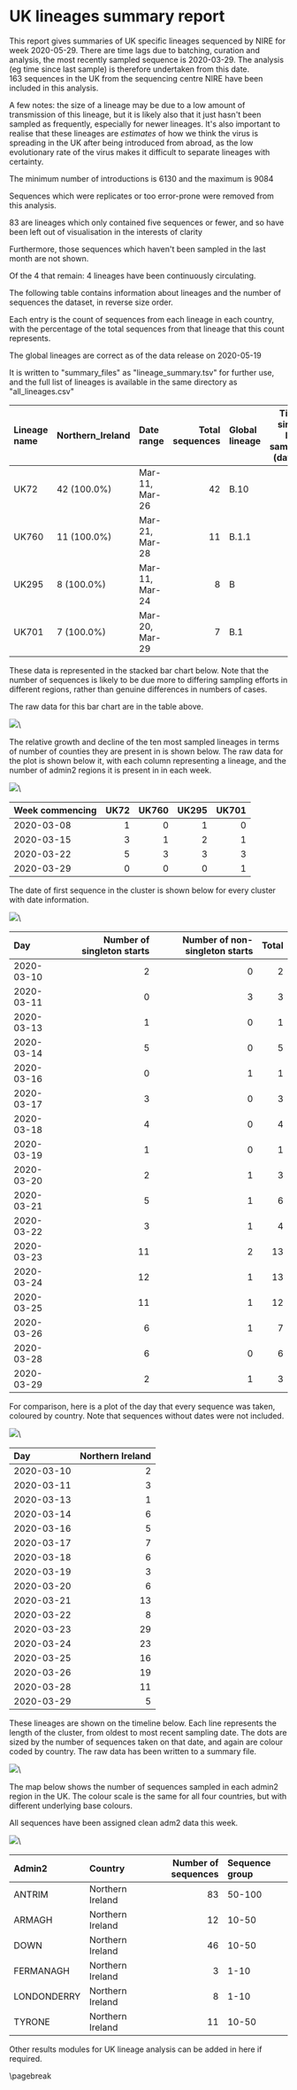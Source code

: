 
# UK lineages summary report








This report gives summaries of UK specific lineages sequenced by NIRE for week 2020-05-29. 
There are time lags due to batching, curation and analysis, the most recently sampled sequence is 2020-03-29. The analysis (eg time since last sample) is therefore undertaken from this date.
<br/>
163 sequences in the UK from the sequencing centre NIRE have been included in this analysis.

A few notes: the size of a lineage may be due to a low amount of transmission of this lineage, but it is likely also that it just hasn't been sampled as frequently, especially for newer lineages.
It's also important to realise that these lineages are *estimates* of how we think the virus is spreading in the UK after being introduced from abroad, as the low evolutionary rate of the virus makes it difficult to separate lineages with certainty.



The minimum number of introductions is 6130 and the maximum is 9084


Sequences which were replicates or too error-prone were removed from this analysis.



83 are lineages which only contained five sequences or fewer, and so have been left out of visualisation in the interests of clarity


Furthermore, those sequences which haven't been sampled in the last month are not shown.



Of the 4 that remain:
4 lineages have been continuously circulating.


The following table contains information about lineages and the number of sequences the dataset, in reverse size order. 

Each entry is the count of sequences from each lineage in each country, with the percentage of the total sequences from that lineage that this count represents.



The global lineages are correct as of the data release on 2020-05-19


It is written to "summary_files" as "lineage_summary.tsv" for further use, and the full list of lineages is available in the same directory as "all_lineages.csv"



| Lineage name   | Northern_Ireland   | Date range     |   Total sequences | Global lineage   |   Time since last sample (days) |
|:---------------|:-------------------|:---------------|------------------:|:-----------------|--------------------------------:|
| UK72           | 42 (100.0%)        | Mar-11, Mar-26 |                42 | B.10             |                               3 |
| UK760          | 11 (100.0%)        | Mar-21, Mar-28 |                11 | B.1.1            |                               1 |
| UK295          | 8 (100.0%)         | Mar-11, Mar-24 |                 8 | B                |                               5 |
| UK701          | 7 (100.0%)         | Mar-20, Mar-29 |                 7 | B.1              |                               0 |


These data is represented in the stacked bar chart below. Note that the number of sequences is likely to be due more to differing sampling efforts in different regions, rather than genuine differences in numbers of cases. 

The raw data for this bar chart are in the table above. 






![](UK_full_report/regional_reports/results/results_NIRE/figures/report_NIRE_stacked_bars_by_country_1.png)\


The relative growth and decline of the ten most sampled lineages in terms of number of counties they are present in is shown below. 
The raw data for the plot is shown below it, with each column representing a lineage, and the number of admin2 regions it is present in in each week.







![](UK_full_report/regional_reports/results/results_NIRE/figures/report_NIRE_geog_plot_1.png)\



| Week commencing   |   UK72 |   UK760 |   UK295 |   UK701 |
|:------------------|-------:|--------:|--------:|--------:|
| 2020-03-08        |      1 |       0 |       1 |       0 |
| 2020-03-15        |      3 |       1 |       2 |       1 |
| 2020-03-22        |      5 |       3 |       3 |       3 |
| 2020-03-29        |      0 |       0 |       0 |       1 |














The date of first sequence in the cluster is shown below for every cluster with date information. 









![](UK_full_report/regional_reports/results/results_NIRE/figures/report_NIRE_firsts_plot_1.png)\



| Day        |   Number of singleton starts |   Number of non-singleton starts |   Total |
|:-----------|-----------------------------:|---------------------------------:|--------:|
| 2020-03-10 |                            2 |                                0 |       2 |
| 2020-03-11 |                            0 |                                3 |       3 |
| 2020-03-13 |                            1 |                                0 |       1 |
| 2020-03-14 |                            5 |                                0 |       5 |
| 2020-03-16 |                            0 |                                1 |       1 |
| 2020-03-17 |                            3 |                                0 |       3 |
| 2020-03-18 |                            4 |                                0 |       4 |
| 2020-03-19 |                            1 |                                0 |       1 |
| 2020-03-20 |                            2 |                                1 |       3 |
| 2020-03-21 |                            5 |                                1 |       6 |
| 2020-03-22 |                            3 |                                1 |       4 |
| 2020-03-23 |                           11 |                                2 |      13 |
| 2020-03-24 |                           12 |                                1 |      13 |
| 2020-03-25 |                           11 |                                1 |      12 |
| 2020-03-26 |                            6 |                                1 |       7 |
| 2020-03-28 |                            6 |                                0 |       6 |
| 2020-03-29 |                            2 |                                1 |       3 |

For comparison, here is a plot of the day that every sequence was taken, coloured by country. Note that sequences without dates were not included.





![](UK_full_report/regional_reports/results/results_NIRE/figures/report_NIRE_seqs_over_time_1.png)\



| Day        |   Northern Ireland |
|:-----------|-------------------:|
| 2020-03-10 |                  2 |
| 2020-03-11 |                  3 |
| 2020-03-13 |                  1 |
| 2020-03-14 |                  6 |
| 2020-03-16 |                  5 |
| 2020-03-17 |                  7 |
| 2020-03-18 |                  6 |
| 2020-03-19 |                  3 |
| 2020-03-20 |                  6 |
| 2020-03-21 |                 13 |
| 2020-03-22 |                  8 |
| 2020-03-23 |                 29 |
| 2020-03-24 |                 23 |
| 2020-03-25 |                 16 |
| 2020-03-26 |                 19 |
| 2020-03-28 |                 11 |
| 2020-03-29 |                  5 |


These lineages are shown on the timeline below. Each line represents the length of the cluster, from oldest to most recent sampling date.
The dots are sized by the number of sequences taken on that date, and again are colour coded by country.
The raw data has been written to a summary file.








![](UK_full_report/regional_reports/results/results_NIRE/figures/report_NIRE_make_timeline_1.png)\


The map below shows the number of sequences sampled in each admin2 region in the UK. The colour scale is the same for all four countries, but with different underlying base colours.



All sequences have been assigned clean adm2 data this week.



![](UK_full_report/regional_reports/results/results_NIRE/figures/report_NIRE_map_1.png)\



| Admin2      | Country          |   Number of sequences | Sequence group   |
|:------------|:-----------------|----------------------:|:-----------------|
| ANTRIM      | Northern Ireland |                    83 | 50-100           |
| ARMAGH      | Northern Ireland |                    12 | 10-50            |
| DOWN        | Northern Ireland |                    46 | 10-50            |
| FERMANAGH   | Northern Ireland |                     3 | 1-10             |
| LONDONDERRY | Northern Ireland |                     8 | 1-10             |
| TYRONE      | Northern Ireland |                    11 | 10-50            |









Other results modules for UK lineage analysis can be added in here if required.

\pagebreak














